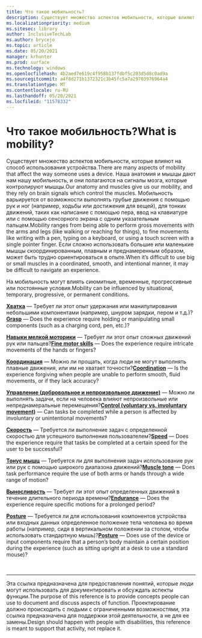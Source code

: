 ```yaml
---
title: Что такое мобильность?
description: Существует множество аспектов мобильности, которые влияют на способ использования устройства.
ms.localizationpriority: medium
ms.sitesec: library
author: InclusiveTechLab
ms.author: brycejo
ms.topic: article
ms.date: 05/20/2021
manager: krhunter
ms.prod: surface
ms.technology: windows
ms.openlocfilehash: 4b2aed7e619c4f958b137fdbf5c203d5d8c0ad9a
ms.sourcegitcommit: a4f8d271b1372321c3b45fc5a7a29703976964a4
ms.translationtype: MT
ms.contentlocale: ru-RU
ms.lasthandoff: 05/20/2021
ms.locfileid: "11578332"
---
```

# <a name="what-is-mobility"></a><span data-ttu-id="17ea4-103">Что такое мобильность?</span><span class="sxs-lookup"><span data-stu-id="17ea4-103">What is mobility?</span></span>

<span data-ttu-id="17ea4-104">Существует множество аспектов мобильности, которые влияют на способ использования устройства.</span><span class="sxs-lookup"><span data-stu-id="17ea4-104">There are many aspects of mobility that affect the way someone uses a device.</span></span> <span data-ttu-id="17ea4-105">Наша анатомия и мышцы дают нам нашу мобильность, и они полагаются на сигналы мозга, которые контролируют мышцы.</span><span class="sxs-lookup"><span data-stu-id="17ea4-105">Our anatomy and muscles give us our mobility, and they rely on brain signals which control the muscles.</span></span> <span data-ttu-id="17ea4-106">Мобильность варьируется от возможности выполнять грубые движения с помощью рук и ног (например, ходьбы или достижения для вещей), для тонких движений, таких как написание с помощью пера, ввод на клавиатуре или с помощью сенсорного экрана с одним указательным пальцем.</span><span class="sxs-lookup"><span data-stu-id="17ea4-106">Mobility ranges from being able to perform gross movements with the arms and legs (like walking or reaching for things), to fine movements like writing with a pen, typing on a keyboard, or using a touch screen with a single pointer finger.</span></span> <span data-ttu-id="17ea4-107">Если сложно использовать большие или маленькие мышцы скоординированным, плавным и преднамеренным образом, может быть трудно ориентироваться в опыте.</span><span class="sxs-lookup"><span data-stu-id="17ea4-107">When it’s difficult to use big or small muscles in a coordinated, smooth, and intentional manner, it may be difficult to navigate an experience.</span></span>

<span data-ttu-id="17ea4-108">На мобильность могут влиять сиюмитные, временные, прогрессивные или постоянные условия.</span><span class="sxs-lookup"><span data-stu-id="17ea4-108">Mobility can be influenced by situational, temporary, progressive, or permanent conditions.</span></span>

<span data-ttu-id="17ea4-109">**[Хватка](mobility-grasp.md)** &mdash; Требует ли этот опыт удержания или манипулирования небольшими компонентами (например, шнуром зарядки, пером и т.д.)?</span><span class="sxs-lookup"><span data-stu-id="17ea4-109">**[Grasp](mobility-grasp.md)** &mdash; Does the experience require holding or manipulating small components (such as a charging cord, pen, etc.)?</span></span>

<span data-ttu-id="17ea4-110">**[Навыки мелкой моторики](mobility-fine-motor-skills.md)** &mdash; Требует ли этот опыт сложных движений рук или пальцев?</span><span class="sxs-lookup"><span data-stu-id="17ea4-110">**[Fine motor skills](mobility-fine-motor-skills.md)** &mdash; Does the experience require intricate movements of the hands or fingers?</span></span>

<span data-ttu-id="17ea4-111">**[Координация](mobility-coordination.md)** &mdash; Можно ли прощать, когда люди не могут выполнять плавные движения, или им не хватает точности?</span><span class="sxs-lookup"><span data-stu-id="17ea4-111">**[Coordination](mobility-coordination.md)** &mdash; Is the experience forgiving when people are unable to perform smooth, fluid movements, or if they lack accuracy?</span></span>

<span data-ttu-id="17ea4-112">**[Управление (добровольное и непроизвольное движение)](mobility-control.md)** &mdash; Можно ли выполнять задачи, если на человека влияют непроизвольные или непреднамеральные перемещения?</span><span class="sxs-lookup"><span data-stu-id="17ea4-112">**[Control (voluntary vs. involuntary movement)](mobility-control.md)** &mdash; Can tasks be completed while a person is affected by involuntary or unintentional movements?</span></span>

<span data-ttu-id="17ea4-113">**[Скорость](mobility-speed.md)** &mdash; Требуется ли выполнение задач с определенной скоростью для успешного выполнения пользователем?</span><span class="sxs-lookup"><span data-stu-id="17ea4-113">**[Speed](mobility-speed.md)** &mdash; Does the experience require that tasks be completed at a certain speed for the user to be successful?</span></span>

<span data-ttu-id="17ea4-114">**[Тонус мышц](mobility-muscle-tone.md)** &mdash; Требуется ли для выполнения задач использование рук или рук с помощью широкого диапазона движений?</span><span class="sxs-lookup"><span data-stu-id="17ea4-114">**[Muscle tone](mobility-muscle-tone.md)** &mdash; Does task performance require the use of both arms or hands through a wide range of motion?</span></span>

<span data-ttu-id="17ea4-115">**[Выносливость](mobility-endurance.md)** &mdash; Требует ли этот опыт определенных движений в течение длительного периода времени?</span><span class="sxs-lookup"><span data-stu-id="17ea4-115">**[Endurance](mobility-endurance.md)** &mdash; Does the experience require specific motions for a prolonged period?</span></span>

<span data-ttu-id="17ea4-116">**[Posture](mobility-posture.md)** &mdash; Требуется ли для использования компонентов устройства или входных данных определенное положение тела человека во время работы (например, сидя в вертикальном положении за столом, чтобы использовать стандартную мышь)?</span><span class="sxs-lookup"><span data-stu-id="17ea4-116">**[Posture](mobility-posture.md)** &mdash; Does use of the device or input components require that a person’s body maintain a certain position during the experience (such as sitting upright at a desk to use a standard mouse)?</span></span>

&nbsp;

[comment]: # (Заявление footer)
___
<span data-ttu-id="17ea4-118">Эта ссылка предназначена для предоставления понятий, которые люди могут использовать для документировать и обсуждать аспекты функции.</span><span class="sxs-lookup"><span data-stu-id="17ea4-118">The purpose of this reference is to provide concepts people can use to document and discuss aspects of function.</span></span> <span data-ttu-id="17ea4-119">Проектирование должно происходить с людьми с ограниченными возможностями, эта ссылка предназначена для поддержки этой деятельности, а не для ее замены.</span><span class="sxs-lookup"><span data-stu-id="17ea4-119">Design should happen with people with disabilities, this reference is meant to support that activity, not replace it.</span></span> 

